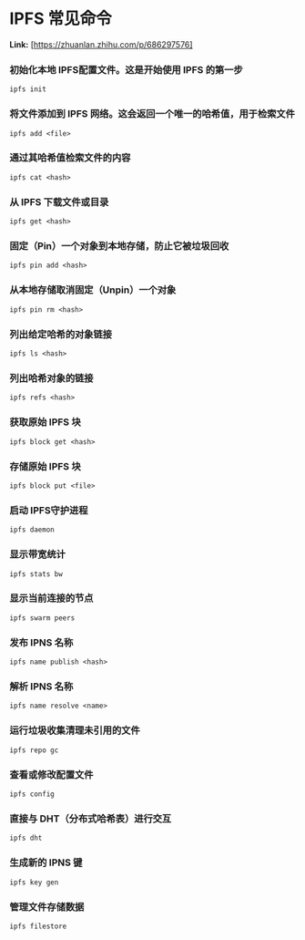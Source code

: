 # IPFS 常见命令



 **Link:** [https://zhuanlan.zhihu.com/p/686297576]

### 初始化本地 IPFS配置文件。这是开始使用 IPFS 的第一步  
```
ipfs init

```
### 将文件添加到 IPFS 网络。这会返回一个唯一的哈希值，用于检索文件  
```
ipfs add <file>

```
### 通过其哈希值检索文件的内容  
```
ipfs cat <hash>

```
### 从 IPFS 下载文件或目录  
```
ipfs get <hash>

```
### 固定（Pin）一个对象到本地存储，防止它被垃圾回收  
```
ipfs pin add <hash>

```
### 从本地存储取消固定（Unpin）一个对象  
```
ipfs pin rm <hash>

```
### 列出给定哈希的对象链接  
```
ipfs ls <hash>

```
### 列出哈希对象的链接  
```
ipfs refs <hash>

```
### 获取原始 IPFS 块  
```
ipfs block get <hash>

```
### 存储原始 IPFS 块  
```
ipfs block put <file>

```
### 启动 IPFS守护进程  
```
ipfs daemon

```
### 显示带宽统计  
```
ipfs stats bw

```
### 显示当前连接的节点  
```
ipfs swarm peers

```
### 发布 IPNS 名称  
```
ipfs name publish <hash>

```
### 解析 IPNS 名称  
```
ipfs name resolve <name>

```
### 运行垃圾收集清理未引用的文件  
```
ipfs repo gc

```
### 查看或修改配置文件  
```
ipfs config

```
### 直接与 DHT（分布式哈希表）进行交互  
```
ipfs dht

```
### 生成新的 IPNS 键  
```
ipfs key gen

```
### 管理文件存储数据  
```
ipfs filestore

```
